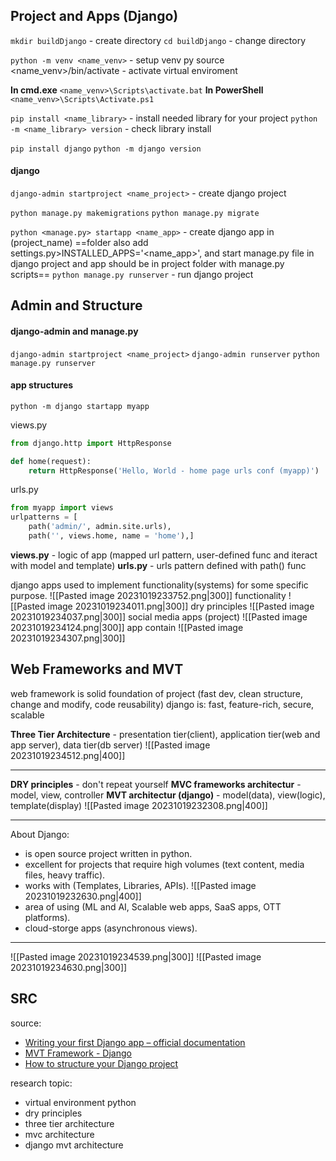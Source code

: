 ## Project and Apps (Django)

`mkdir buildDjango` - create directory
`cd buildDjango` - change directory

`python -m venv <name_venv>` - setup venv py
source <name_venv>/bin/activate - activate virtual enviroment

**In cmd.exe**
`<name_venv>\Scripts\activate.bat`
**In PowerShell**
`<name_venv>\Scripts\Activate.ps1`

`pip install <name_library>` - install needed library for your project
`python -m <name_library> version` - check library install

`pip install django`
`python -m django version`

#### django

`django-admin startproject <name_project>` - create django project

`python manage.py makemigrations`
`python manage.py migrate`

`python <manage.py> startapp <name_app>` - create django app in (project_name) ==folder also add settings.py>INSTALLED_APPS='<name_app>', and start manage.py file in django project and app should be in project folder with manage.py scripts==
`python manage.py runserver` - run django project


## Admin and Structure

#### django-admin and manage.py

`django-admin startproject <name_project>`
`django-admin runserver`
`python manage.py runserver`

#### app structures

`python -m django startapp myapp`

views.py 
```python
from django.http import HttpResponse

def home(request):
    return HttpResponse('Hello, World - home page urls conf (myapp)')
```

urls.py
```python
from myapp import views
urlpatterns = [
    path('admin/', admin.site.urls),
    path('', views.home, name = 'home'),]
```

**views.py** - logic of app (mapped url pattern, user-defined func and iteract with model and template)
**urls.py** - urls pattern defined with path() func

django apps used to implement functionality(systems) for some specific purpose. 
![[Pasted image 20231019233752.png|300]]
functionality
![[Pasted image 20231019234011.png|300]]
dry principles
![[Pasted image 20231019234037.png|300]]
social media apps (project)
![[Pasted image 20231019234124.png|300]]
app contain
![[Pasted image 20231019234307.png|300]]

## Web Frameworks and MVT
web framework is solid foundation of project (fast dev, clean structure, change and modify, code reusability)
django is: fast, feature-rich, secure, scalable

**Three Tier Architecture** - presentation tier(client), application tier(web and app server), data tier(db server)
![[Pasted image 20231019234512.png|400]]

---

**DRY principles** - don't repeat yourself
**MVC frameworks architectur** - model, view, controller
**MVT architectur (django)** - model(data), view(logic), template(display)
![[Pasted image 20231019232308.png|400]]

---

About Django:
- is open source project written in python.
- excellent for projects that require high volumes (text content, media files, heavy traffic).
- works with (Templates, Libraries, APIs).
![[Pasted image 20231019232630.png|400]]
- area of using (ML and AI, Scalable web apps, SaaS apps, OTT platforms).
- cloud-storge apps (asynchronous views).

---

![[Pasted image 20231019234539.png|300]]
![[Pasted image 20231019234630.png|300]]





## SRC
source:
- [Writing your first Django app – official documentation](https://docs.djangoproject.com/en/4.1/)
- [MVT Framework - Django](https://docs.djangoproject.com/en/4.1/faq/general/#django-appears-to-be-a-mvc-framework-but-you-call-the-controller-the-view-and-the-view-the-template-how-come-you-don-t-use-the-standard-names)
- [How to structure your Django project](https://docs.djangoproject.com/en/4.1/intro/tutorial01/)

research topic:
- virtual environment python
- dry principles
- three tier architecture
- mvc architecture
- django mvt architecture
